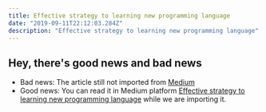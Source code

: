 ```yaml
---
title: Effective strategy to learning new programming language
date: "2019-09-11T22:12:03.284Z"
description: "Effective strategy to learning new programming language"
---
```


## Hey, there's good news and bad news

- Bad news: The article still not imported from [Medium](https://medium.com/@bojanmajed/effective-strategy-to-learning-new-programming-language-9ccb9336e42d)
- Good news: You can read it in Medium platform [Effective strategy to learning new programming language](https://medium.com/@bojanmajed/effective-strategy-to-learning-new-programming-language-9ccb9336e42d) while we are importing it.